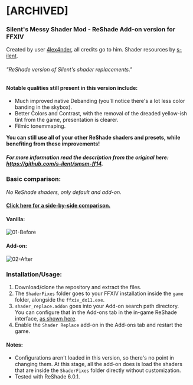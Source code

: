 # [ARCHIVED]

### Silent's Messy Shader Mod - ReShade Add-on version for FFXIV
Created by user [4lex4nder](https://github.com/4lex4nder), all credits go to him.
Shader resources by [s-ilent](https://github.com/s-ilent/smsm-ff14).
###### "ReShade version of Silent's shader replacements."

#### Notable qualities still present in this version include:
* Much improved native Debanding (you'll notice there's a lot less color banding in the skybox).
* Better Colors and Contrast, with the removal of the dreaded yellow-ish tint from the game, presentation is clearer.
* Filmic tonemmaping.

**You can still use all of your other ReShade shaders and presets, while benefiting from these improvements!**

##### For more information read the description from the original here: https://github.com/s-ilent/smsm-ff14.

### Basic comparison:
*No ReShade shaders, only default and add-on.*
#### [Click here for a side-by-side comparison.](https://imgsli.com/MTY2MTcz)
#### Vanilla:
![01-Before](https://user-images.githubusercontent.com/39604793/229291483-454c4b43-8401-4c7d-bad4-689641b16300.png)

#### Add-on:
![02-After](https://user-images.githubusercontent.com/39604793/229291497-d06da12d-44ac-48b0-b561-ba275412f107.png)



### Installation/Usage:
1. Download/clone the repository and extract the files.
2. The `ShaderFixes` folder goes to your FFXIV installation inside the `game` folder, alongside the `ffxiv_dx11.exe`.
3. `shader_replace.addon` goes into your Add-on search path directory. <br>
You can configure that in the Add-ons tab in the in-game ReShade interface, [as shown here](https://i.imgur.com/11rMBDi.png).
4. Enable the `Shader Replace` add-on in the Add-ons tab and restart the game.

#### Notes:
* Configurations aren't loaded in this version, so there's no point in changing them. At this stage, all the add-on does is load the shaders that are inside the `ShaderFixes` folder directly without customization.
* Tested with ReShade 6.0.1.
